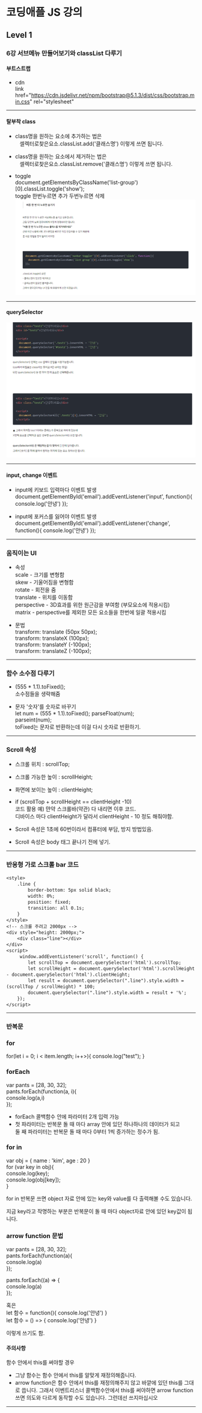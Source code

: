 # 코딩애플 JS 강의
## Level 1 
### 6강 서브메뉴 만들어보기와 classList 다루기

#### 부트스트랩 
- cdn   
link href="https://cdn.jsdelivr.net/npm/bootstrap@5.1.3/dist/css/bootstrap.min.css" rel="stylesheet"   
<script src="https://cdn.jsdelivr.net/npm/bootstrap@5.1.3/dist/js/bootstrap.bundle.min.js"></script>   
---
   
   
#### 탈부착 class 

- class명을 원하는 요소에 추가하는 법은   
&nbsp;&nbsp; 셀렉터로찾은요소.classList.add('클래스명') 이렇게 쓰면 됩니다.

- class명을 원하는 요소에서 제거하는 법은   
&nbsp;&nbsp; 셀렉터로찾은요소.classList.remove('클래스명') 이렇게 쓰면 됩니다.

- toggle   
document.getElementsByClassName('list-group')[0].classList.toggle('show');   
toggle 한번누르면 추가 두번누르면 삭제   
![img_001](https://github.com/chu9400/Re_Zero_JS/blob/master/img/img_001.png "img_001")

---

#### querySelector

![img_002](https://github.com/chu9400/Re_Zero_JS/blob/master/img/img_002.png "img_002")


---

#### input, change 이벤트

- input에 키보드 입력마다 이벤트 발생   
document.getElementById('email').addEventListener('input', function(){
  console.log('안녕')
});


- input에 포커스를 잃어야 이벤트 발생   
document.getElementById('email').addEventListener('change', function(){
  console.log('안녕')
});

---
### 움직이는 UI
- 속성  
scale - 크기를 변형함   
skew - 기울어짐을 변형함   
rotate - 회전을 줌   
translate - 위치를 이동함   
perspective - 3D효과를 위한 원근감을 부여함 (부모요소에 적용시킴)   
matrix - perspective를 제외한 모든 요소들을 한번에 일괄 적용시킴      

- 문법   
transform: translate (50px 50px);   
transform: translateX (100px);   
transform: translateY (-100px);   
transform: translateZ (-100px);   


---

### 함수 소수점 다루기
- (555 * 1.1).toFixed();   
소수점들을 생략해줌   

- 문자 '숫자'를 숫자로 바꾸기   
let num = (555 * 1.1).toFixed();
parseFloat(num);   
parseint(num);   
toFixed는 문자로 반환하는데 이걸 다시 숫자로 반환하기.

---

### Scroll 속성
 - 스크롤 위치 : scrollTop;
 - 스크롤 가능한 높이 : scrollHeight;
 - 화면에 보이는 높이 : clientHeight;

 - if (scrollTop + scrollHeight == clientHeight -10)   
  코드 활용 예) 먄약 스크롤바(약관) 다 내리면 이후 코드.    
  디바이스 마다 clientHeight가 달라서 clientHeight - 10 정도 해줘야함.

- Scroll 속성은 1초에 60번이라서 컴퓨터에 부담, 방지 방법있음.   
- Scroll 속성은  body 태그 끝나기 전에 넣기.   


---   

### 반응형 가로 스크롤 bar 코드
    <style>
        .line {
            border-bottom: 5px solid black;
            width: 0%;
            position: fixed;
            transition: all 0.1s; 
        }
    </style>
    <!-- 스크롤 주려고 2000px -->
    <div style="height: 2000px;">
        <div class="line"></div>
    </div>
    <script>
         window.addEventListener('scroll', function() {
            let scrollTop = document.querySelector('html').scrollTop;
            let scrollHeight = document.querySelector('html').scrollHeight - document.querySelector('html').clientHeight;
            let result = document.querySelector(".line").style.width = (scrollTop / scrollHeight) * 100;
            document.querySelector(".line").style.width = result + '%';
        });
    </script> 

---   

### 반복문

### for   
for(let i = 0; i < item.length; i++>){
  console.log("test");
}    
   
   

### forEach   
var pants = [28, 30, 32];   
pants.forEach(function(a, i){   
  console.log(a,i)   
});   
- forEach 콜백함수 안에 파라미터 2개 입력 가능   
- 첫 파라미터는 반복문 돌 때 마다 array 안에 있던 하나하나의 데이터가 되고   
둘 째 파라미터는 반복문 돌 때 마다 0부터 1씩 증가하는 정수가 됨.   
   


### for in   
var obj = { name : 'kim', age : 20 }   
for (var key in obj){   
  console.log(key);   
  console.log(obj[key]);   
}   
   
 for in 반복문 쓰면 object 자료 안에 있는 key와 value를 다 출력해볼 수도 있습니다.   

지금 key라고 작명하는 부분은 반복문이 돌 때 마다 object자료 안에 있던 key값이 됩니다.   
   

   
### arrow function 문법   
var pants = [28, 30, 32];   
pants.forEach(function(a){   
  console.log(a)   
});   
   
pants.forEach((a) => {   
  console.log(a)   
});   
   
혹은   
let 함수 = function(){ console.log('안녕') }   
let 함수 = () => { console.log('안녕') }   
   
이렇게 쓰기도 함.

#### 주의사항   
함수 안에서 this를 써야할 경우   

- 그냥 함수는 함수 안에서 this를 알맞게 재정의해줍니다.
- arrow function은 함수 안에서 this를 재정의해주지 않고 바깥에 있던 this를 그대로 씁니다.
그래서 이벤트리스너 콜백함수안에서 this를 써야하면 arrow function 쓰면 의도와 다르게 동작할 수도 있습니다.
그런데선 쓰지마십시오

---
